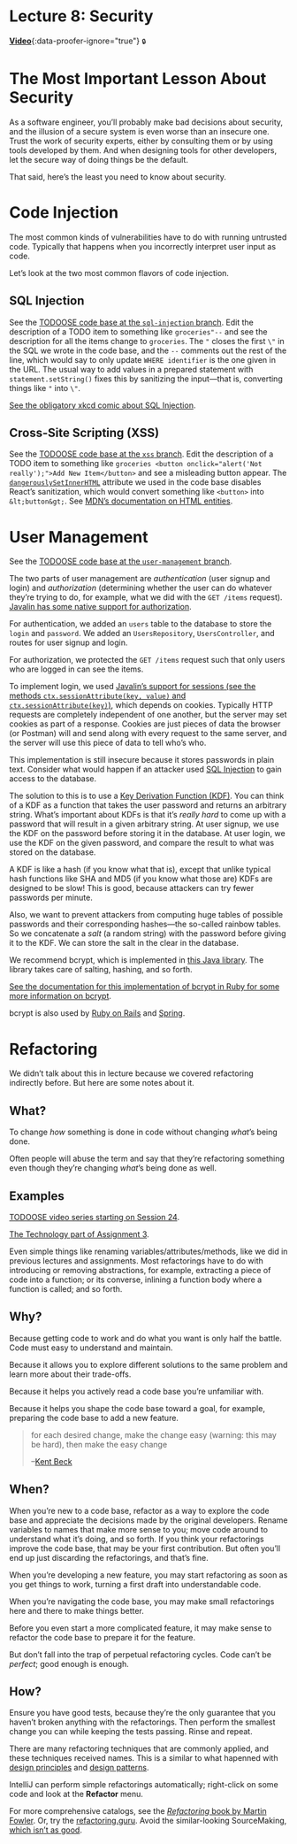 # Lecture 8: Security

[**Video**](https://github.com/jhu-oose/2019-students/releases/download/lectures-videos/oose--lectures--8.mp4){:data-proofer-ignore="true"} <small title="You must be a registered student logged into GitHub to see this.">🔒</small>

# The Most Important Lesson About Security

As a software engineer, you’ll probably make bad decisions about security, and the illusion of a secure system is even worse than an insecure one. Trust the work of security experts, either by consulting them or by using tools developed by them. And when designing tools for other developers, let the secure way of doing things be the default.

That said, here’s the least you need to know about security.

# Code Injection

The most common kinds of vulnerabilities have to do with running untrusted code. Typically that happens when you incorrectly interpret user input as code.

Let’s look at the two most common flavors of code injection.

## SQL Injection

See the [TODOOSE code base at the `sql-injection` branch](https://github.com/jhu-oose/todoose/tree/sql-injection). Edit the description of a TODO item to something like `groceries"--` and see the description for all the items change to `groceries`. The `"` closes the first `\"` in the SQL we wrote in the code base, and the `--` comments out the rest of the line, which would say to only update `WHERE identifier` is the one given in the URL. The usual way to add values in a prepared statement with `statement.setString()` fixes this by sanitizing the input—that is, converting things like `"` into `\"`.

[See the obligatory xkcd comic about SQL Injection](https://www.xkcd.com/327/).

## Cross-Site Scripting (XSS)

See the [TODOOSE code base at the `xss` branch](https://github.com/jhu-oose/todoose/tree/xss). Edit the description of a TODO item to something like `groceries <button onclick="alert('Not really');">Add New Item</button>` and see a misleading button appear. The [`dangerouslySetInnerHTML`](https://reactjs.org/docs/dom-elements.html#dangerouslysetinnerhtml) attribute we used in the code base disables React’s sanitization, which would convert something like `<button>` into `&lt;button&gt;`. See [MDN’s documentation on HTML entities](https://developer.mozilla.org/en-US/docs/Glossary/Entity).

# User Management

See the [TODOOSE code base at the `user-management` branch](https://github.com/jhu-oose/todoose/tree/user-management).

The two parts of user management are _authentication_ (user signup and login) and _authorization_ (determining whether the user can do whatever they’re trying to do, for example, what we did with the `GET /items` request). [Javalin has some native support for authorization](https://javalin.io/documentation#access-manager).

For authentication, we added an `users` table to the database to store the `login` and `password`. We added an `UsersRepository`, `UsersController`, and routes for user signup and login.

For authorization, we protected the `GET /items` request such that only users who are logged in can see the items.

To implement login, we used [Javalin’s support for sessions (see the methods `ctx.sessionAttribute(key, value)` and `ctx.sessionAttribute(key)`)](https://javalin.io/documentation#context), which depends on cookies. Typically HTTP requests are completely independent of one another, but the server may set cookies as part of a response. Cookies are just pieces of data the browser (or Postman) will and send along with every request to the same server, and the server will use this piece of data to tell who’s who.

This implementation is still insecure because it stores passwords in plain text. Consider what would happen if an attacker used [SQL Injection](#sql-injection) to gain access to the database.

The solution to this is to use a [Key Derivation Function (KDF)](https://en.wikipedia.org/wiki/Key_derivation_function). You can think of a KDF as a function that takes the user password and returns an arbitrary string. What’s important about KDFs is that it’s _really hard_ to come up with a password that will result in a given arbitrary string. At user signup, we use the KDF on the password before storing it in the database. At user login, we use the KDF on the given password, and compare the result to what was stored on the database.

A KDF is like a hash (if you know what that is), except that unlike typical hash functions like SHA and MD5 (if you know what those are) KDFs are designed to be slow! This is good, because attackers can try fewer passwords per minute.

Also, we want to prevent attackers from computing huge tables of possible passwords and their corresponding hashes—the so-called rainbow tables. So we concatenate a _salt_ (a random string) with the password before giving it to the KDF. We can store the salt in the clear in the database.

We recommend bcrypt, which is implemented in [this Java library](https://github.com/patrickfav/bcrypt). The library takes care of salting, hashing, and so forth.

[See the documentation for this implementation of bcrypt in Ruby for some more information on bcrypt](https://github.com/codahale/bcrypt-ruby#bcrypt-ruby).

bcrypt is also used by [Ruby on Rails](https://api.rubyonrails.org/classes/ActiveModel/SecurePassword/ClassMethods.html) and [Spring](https://docs.spring.io/spring-security/site/docs/current/api/org/springframework/security/crypto/bcrypt/BCrypt.html).

# Refactoring

We didn’t talk about this in lecture because we covered refactoring indirectly before. But here are some notes about it.

## What?

To change _how_ something is done in code without changing _what_’s being done.

Often people will abuse the term and say that they’re refactoring something even though they’re changing _what_’s being done as well.

## Examples

[TODOOSE video series starting on Session 24](/todoose#session-24-reviewing).

[The Technology part of Assignment 3](/assignments/3#technology).

Even simple things like renaming variables/attributes/methods, like we did in previous lectures and assignments. Most refactorings have to do with introducing or removing abstractions, for example, extracting a piece of code into a function; or its converse, inlining a function body where a function is called; and so forth.

## Why?

Because getting code to work and do what you want is only half the battle. Code must easy to understand and maintain.

Because it allows you to explore different solutions to the same problem and learn more about their trade-offs.

Because it helps you actively read a code base you’re unfamiliar with.

Because it helps you shape the code base toward a goal, for example, preparing the code base to add a new feature.

> for each desired change, make the change easy (warning: this may be hard), then make the easy change
>
> –[Kent Beck](https://twitter.com/kentbeck/status/250733358307500032)

## When?

When you’re new to a code base, refactor as a way to explore the code base and appreciate the decisions made by the original developers. Rename variables to names that make more sense to you; move code around to understand what it’s doing, and so forth. If you think your refactorings improve the code base, that may be your first contribution. But often you’ll end up just discarding the refactorings, and that’s fine.

When you’re developing a new feature, you may start refactoring as soon as you get things to work, turning a first draft into understandable code.

When you’re navigating the code base, you may make small refactorings here and there to make things better.

Before you even start a more complicated feature, it may make sense to refactor the code base to prepare it for the feature.

But don’t fall into the trap of perpetual refactoring cycles. Code can’t be _perfect_; good enough is enough.

## How?

Ensure you have good tests, because they’re the only guarantee that you haven’t broken anything with the refactorings. Then perform the smallest change you can while keeping the tests passing. Rinse and repeat.

There are many refactoring techniques that are commonly applied, and these techniques received names. This is a similar to what hapenned with [design principles](/lectures/2) and [design patterns](/lectures/3).

IntelliJ can perform simple refactorings automatically; right-click on some code and look at the **Refactor** menu.

For more comprehensive catalogs, see the [_Refactoring_ book by Martin Fowler](https://martinfowler.com/books/refactoring.html). Or, try the [refactoring.guru](https://refactoring.guru). Avoid the similar-looking SourceMaking, [which isn’t as good](/lectures/3/#references).
